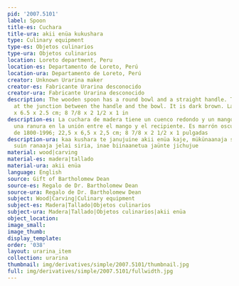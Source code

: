 ```yaml
---
pid: '2007.5101'
label: Spoon
title-es: Cuchara
title-ura: akii enüa kukushara
type: Culinary equipment
type-es: Objetos culinarios
type-ura: Objetos culinarios
location: Loreto department, Peru
location-es: Departamento de Loreto, Perú
location-ura: Departamento de Loreto, Perú
creator: Unknown Urarina maker
creator-es: Fabricante Urarina desconocido
creator-ura: Fabricante Urarina desconocido
description: The wooden spoon has a round bowl and a straight handle. There is a groove
  at the junction between the handle and the bowl. It is dark brown. Late 1800s-1996.&nbsp;22.5
  x 6.5 x 2.5 cm; 8 7/8 x 2 1/2 x 1 in
description-es: La cuchara de madera tiene un cuenco redondo y un mango recto. Hay
  una ranura en la unión entre el mango y el recipiente. Es marrón oscuro. Finales
  de 1800-1996; 22,5 x 6,5 x 2,5 cm; 8 7/8 x 2 1/2 x 1 pulgadas
description-ura: kaa kushara te janujuine akii enüa kaje, mükünaanaja siria, reraeku
  suin ranaaja jelai siria, inae biinaanetua jaünte jichujue
material: wood|carving
material-es: madera|tallado
material-ura: akii enüa
language: English
source: Gift of Bartholomew Dean
source-es: Regalo de Dr. Bartholomew Dean
source-ura: Regalo de Dr. Bartholomew Dean
subject: Wood|Carving|Culinary equipment
subject-es: Madera|Tallado|Objetos culinarios
subject-ura: Madera|Tallado|Objetos culinarios|akii enüa
object_location:
image_small:
image_thumb:
display_template:
order: '038'
layout: urarina_item
collection: urarina
thumbnail: img/derivatives/simple/2007.5101/thumbnail.jpg
full: img/derivatives/simple/2007.5101/fullwidth.jpg
---
```

